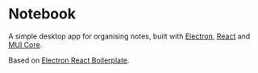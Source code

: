 # Notebook

A simple desktop app for organising notes, built with [Electron](https://electron.atom.io/), [React](https://facebook.github.io/react/) and [MUI Core](https://mui.com/core/).

Based on [Electron React Boilerplate](https://electron-react-boilerplate.js.org).
